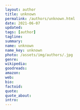 ```yaml
---
layout: author
title: unknown
permalink: /authors/unknown.html
date: 2021-06-07
updated: 
tags: [author]
tagline: 
summary: 
name: unknown
name_key: unknown
photo: /assets/img/authors/.jpg
genre: 
wikipedia: 
goodreads: 
amazon: 
web: 
bio: 
factoid: 
quote: 
quote_about: 
intro: 
---
```

